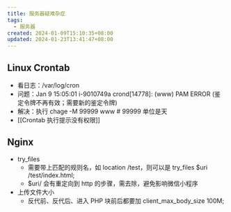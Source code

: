 ```yaml
---
title: 服务器疑难杂症
tags:
  - 服务器
created: 2024-01-09T15:10:35+08:00
updated: 2024-01-23T13:41:47+08:00
---
```


## Linux Crontab

- 看日志：/var/log/cron
- 问题：Jan  9 15:05:01 i-9010749a crond\[14778\]: (www) PAM ERROR (鉴定令牌不再有效；需要新的鉴定令牌)
- 解决：执行 chage -M 99999 www # 99999 单位是天
- [[Crontab 执行提示没有权限]]

## Nginx

- try_files
  - 需要带上匹配的规则名，如 location /test，则可以是 try_files $uri /test/index.html;
  - $uri/ 会有重定向到 http 的步骤，需去除，避免影响微信小程序
- 上传文件大小
  - 反代前、反代后、进入 PHP 块前后都要加 client_max_body_size 100M;

